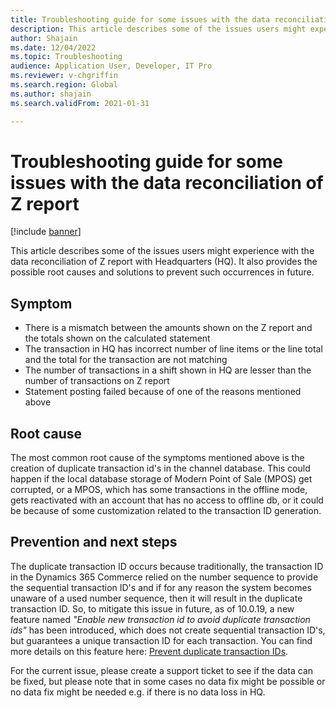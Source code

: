 ```yaml
---
title: Troubleshooting guide for some issues with the data reconciliation of Z report
description: This article describes some of the issues users might experience with the data reconciliation of Z report with Headquarters (HQ). It also provides the possible root causes and solutions to prevent such occurrences in future.
author: Shajain
ms.date: 12/04/2022
ms.topic: Troubleshooting
audience: Application User, Developer, IT Pro
ms.reviewer: v-chgriffin
ms.search.region: Global
ms.author: shajain
ms.search.validFrom: 2021-01-31

---
```


# Troubleshooting guide for some issues with the data reconciliation of Z report 

[!include [banner](../../includes/banner.md)]

This article describes some of the issues users might experience with the data reconciliation of Z report with Headquarters (HQ). It also provides the possible root causes and solutions to prevent such occurrences in future.

## Symptom

- There is a mismatch between the amounts shown on the Z report and the totals shown on the calculated statement
- The transaction in HQ has incorrect number of line items or the line total and the total for the transaction are not matching
- The number of transactions in a shift shown in HQ are lesser than the number of transactions on Z report
- Statement posting failed because of one of the reasons mentioned above

## Root cause

The most common root cause of the symptoms mentioned above is the creation of duplicate transaction id's in the channel database. This could happen if the local database storage of Modern Point of Sale (MPOS) get corrupted, or a MPOS, which has some transactions in the offline mode, gets reactivated with an account that has no access to offline db, or it could be because of some customization related to the transaction ID generation.

## Prevention and next steps

The duplicate transaction ID occurs because traditionally, the transaction ID in the Dynamics 365 Commerce relied on the number sequence to provide the sequential transaction ID's and if for any reason the system becomes unaware of a used number sequence, then it will result in the duplicate transaction ID. So, to mitigate this issue in future, as of 10.0.19, a new feature named *"Enable new transaction id to avoid duplicate transaction ids"* has been introduced, which does not create sequential transaction ID's, but guarantees a unique transaction ID for each transaction. You can find more details on this feature here: [Prevent duplicate transaction IDs](https://learn.microsoft.com/en-us/dynamics365/commerce/channel-setup-retail#ensure-unique-transaction-ids).

For the current issue, please create a support ticket to see if the data can be fixed, but please note that in some cases no data fix might be possible or no data fix might be needed e.g. if there is no data loss in HQ.
